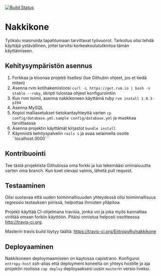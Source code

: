 [![Build Status](https://travis-ci.org/EntropyRy/nakkikone.svg)](https://travis-ci.org/EntropyRy/nakkikone)

# Nakkikone

Työkalu masinoida tapahtumaan tarvittavat työvuorot. Tarkoitus olisi tehdä käyttäjä ystävällinen, jottei tarvitsi korkeakoulututkintoa tämän käyttämiseen.

## Kehitysympäristön asennus

1. Forkkaa ja kloonaa projekti itsellesi (lue Githubin ohjeet, jos et tiedä
   miten)
2. Asenna rvm kotihakemistoosi ```curl -L https://get.rvm.io | bash -s stable --ruby```, 
   skripti tulostaa ohjeet konfigurointiin
3. Kun rvm toimii, asenna nakkikoneen käyttämä ruby ```rvm install 1.9.3-p194```
4. Asenna MySQL
5. Kopioi malliasetukset tietokantayhteyttä varten ```cp config/database.yml.sample config/database.yml``` ja muokkaa tarvittaessa
6. Asenna projektin käyttämät kirjastot ```bundle install```
7. Käynnistä kehityspalvelin ```rails s``` ja avaa selaimella osoite ``localhost:3000```

## Kontribuointi

Tee tästä projektista Githubissa oma forkki ja luo tekemääsi ominaisuutta varten
oma branch. Kun koet olevasi valmis, lähetä pull request.

## Testaaminen

Olisi suotavaa että uuden toiminnallisuuden yhteydessä olisi toiminnallisuus regressio testauksen piirissä, helpottaa ihmisten ylläpitoa.

Projekti käyttää CI-ohjelmana travisia, jonka voi ja joka myös kannattaa virittää omaan forkiin käyttöön. Pitäisi onnistua helposti osoitteessa http://travis-ci.org.

Masterin travis build löytyy täältä: https://travis-ci.org/EntropyRy/nakkikone

## Deployaaminen

Nakkikoneen deploymaamiseen on kaytossa capistrano. Konfiguroi `entropy-host` ssh-alias että deployment koneelta on yhteys hostille ja aja projektin rootissa `cap deploy` deployaaksesi uusin `master`in versio liveksi. 
